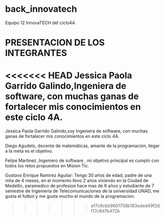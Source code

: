 # back_innovatech
Equipo 12 InnovaTECH del ciclo4A

# PRESENTACION DE LOS INTEGRANTES
<<<<<<< HEAD
Jessica Paola Garrido Galindo,Ingeniera de software, con muchas ganas de fortalecer mis conocimientos en este ciclo 4A.
=======
Jessica Paola Garrido Galindo,soy Ingeniera de software, con muchas ganas de fortalecer mis conocimientos en este ciclo 4A.

Diego Agudelo, docente de matemáticas, amante de la programación, llegar a la meta es el objetivo.

Felipe Martinez ,Ingeniero de software , mi objetivo principal es cumplir con todos los retos propuestos en  Mision Tic.

Gustavo Enrique Ramirez Aguilar: Tengo 30 años de edad, padre de una niña de 4 meses, en el momento llevo 2 años viviendo en la Ciudad de Medellin, paramedico de profesion hace mas de 6 años y estudiante de 7 semestre de Ingenieria de Telecomunicaciones de la universidad UNAD, me gusta el futbol  y me gusta mucho el mundo de la programacion.
>>>>>>> ef7c9cbb9601758b183eded49f2df17c8d7b472b
